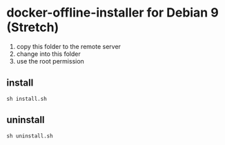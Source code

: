 # docker-offline-installer for Debian 9 (Stretch)

1. copy this folder to the remote server
2. change into this folder
3. use the root permission

## install

`sh install.sh`

## uninstall

`sh uninstall.sh`